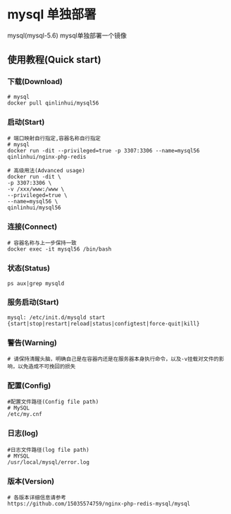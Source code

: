 # mysql 单独部署
mysql(mysql-5.6) mysql单独部署一个镜像

## 使用教程(Quick start)
### 下载(Download)
```
# mysql
docker pull qinlinhui/mysql56
```
### 启动(Start)
```
# 端口映射自行指定,容器名称自行指定
# mysql
docker run -dit --privileged=true -p 3307:3306 --name=mysql56 qinlinhui/nginx-php-redis

# 高级用法(Advanced usage)
docker run -dit \
-p 3307:3306 \
-v /xxx/www:/www \
--privileged=true \
--name=mysql56 \
qinlinhui/mysql56
```
### 连接(Connect)
```
# 容器名称与上一步保持一致
docker exec -it mysql56 /bin/bash
```
### 状态(Status)
```
ps aux|grep mysqld
```
### 服务启动(Start)
```
mysql: /etc/init.d/mysqld start {start|stop|restart|reload|status|configtest|force-quit|kill}
```
### 警告(Warning)
```
# 请保持清醒头脑，明确自己是在容器内还是在服务器本身执行命令，以及-v挂载对文件的影响，以免造成不可挽回的损失
```
### 配置(Config)
```
#配置文件路径(Config file path)
# MySQL
/etc/my.cnf
```
### 日志(log)
```
#日志文件路径(log file path)
# MYSQL
/usr/local/mysql/error.log
```
### 版本(Version)
```
# 各版本详细信息请参考
https://github.com/15035574759/nginx-php-redis-mysql/mysql
```
